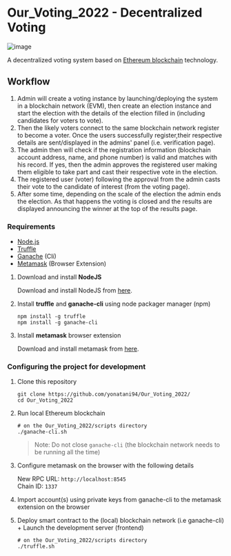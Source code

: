 # Our_Voting_2022 - Decentralized Voting 

![image](https://user-images.githubusercontent.com/49233340/155725139-a6ee2640-6786-432b-b050-1509bbe69ab3.png)


A decentralized voting system based on [Ethereum blockchain](https://ethereum.org/dapps/) technology.

## Workflow
1. Admin will create a voting instance by launching/deploying the system in a blockchain network (EVM), then create an election instance and start the election with the details of the election filled in
(including candidates for voters to vote).
2. Then the likely voters connect to the same blockchain network register to become a voter. Once the users successfully register,their respective details are sent/displayed in the admins' panel (i.e. verification page).
3. The admin then will check if the registration information (blockchain account address, name, and phone number) is valid and matches with his record. If yes, then the admin approves the registered user making them eligible to take part and cast their respective vote in the election.
4. The registered user (voter) following the approval from the admin casts their vote to the candidate of interest (from the voting page).
5. After some time, depending on the scale of the election the admin ends the election. As that happens the voting is closed and the results are displayed announcing the winner at the top of the results page.

### Requirements

- [Node.js](https://nodejs.org)
- [Truffle](https://www.trufflesuite.com/truffle)
- [Ganache](https://github.com/trufflesuite/ganache-cli) (Cli)
- [Metamask](https://metamask.io/) (Browser Extension)


1. Download and install **NodeJS**

   Download and install NodeJS from [here](https://nodejs.org/en/download/ "Go to official NodeJS download page.").

1. Install **truffle** and **ganache-cli** using node packager manager (npm)

   ```shell
   npm install -g truffle
   npm install -g ganache-cli
   ```

1. Install **metamask** browser extension

   Download and install metamask from [here](https://metamask.io/download "Go to official metamask download page.").

### Configuring the project for development

1. Clone this repository

   ```shell
   git clone https://github.com/yonatani94/Our_Voting_2022/
   cd Our_Voting_2022
   ```

1. Run local Ethereum blockchain

   ```shell
   # on the Our_Voting_2022/scripts directory
   ./ganache-cli.sh
   ```

   > Note: Do not close `ganache-cli` (the blockchain network needs to be running all the time)

1. Configure metamask on the browser with the following details

   New RPC URL: `http://localhost:8545`  
   Chain ID: `1337`

1. Import account(s) using private keys from ganache-cli to the metamask extension on the browser

1. Deploy smart contract to the (local) blockchain network (i.e ganache-cli) + Launch the development server (frontend)

   ```shell
   # on the Our_Voting_2022/scripts directory
   ./truffle.sh
   ```

